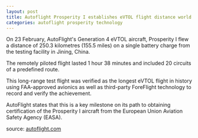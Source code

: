 ```yaml
---
layout: post
title: Autoflight Prosperity I establishes eVTOL flight distance world record
categories: autoflight prosperity technology
---
```

On 23 February, AutoFlight's Generation 4 eVTOL aircraft, Prosperity I flew a distance of 250.3 kilometres (155.5 miles) on a single battery charge from the testing facility in Jining, China.

The remotely piloted flight lasted 1 hour 38 minutes and included 20 circuits of a predefined route.

This long-range test flight was verified as the longest eVTOL flight in history using FAA-approved avionics as well as third-party ForeFlight technology to record and verify the achievement.

AutoFlight states that this is a key milestone on its path to obtaining certification of the Prosperity I aircraft from the European Union Aviation Safety Agency (EASA).

source: [autoflight.com](https://autoflight.com/en/press/news/autoflight-achieves-worlds-longest-evtol-flight-with-new-gen4-aircraft/)